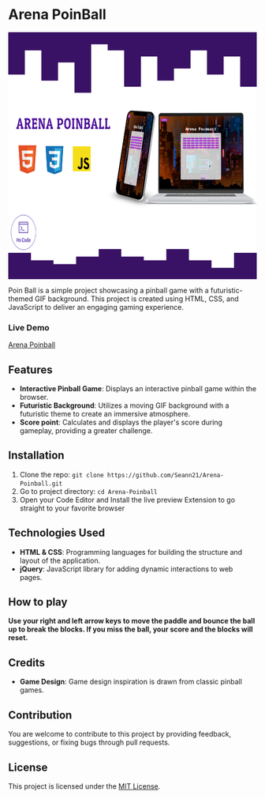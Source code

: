 # Arena PoinBall

<img src="img/Arena Poinball.png" alt="hulutv" width="600" height="500" align="center" />


Poin Ball is a simple project showcasing a pinball game with a futuristic-themed GIF background. This project is created using HTML, CSS, and JavaScript to deliver an engaging gaming experience.



### Live Demo
[Arena Poinball](https://arena-poinball.vercel.app/)

## Features
- **Interactive Pinball Game**: Displays an interactive pinball game within the browser.
- **Futuristic Background**:  Utilizes a moving GIF background with a futuristic theme to create an immersive atmosphere.
- **Score point**: Calculates and displays the player's score during gameplay, providing a greater challenge.

## Installation
1. Clone the repo: `git clone https://github.com/Seann21/Arena-Poinball.git`
2. Go to project directory: `cd Arena-Poinball`
3. Open your Code Editor and Install the live preview Extension to go straight to your favorite browser

## Technologies Used
- **HTML & CSS**: Programming languages for building the structure and layout of the application.
- **jQuery**: JavaScript library for adding dynamic interactions to web pages.

## How to play
  **Use your right and left arrow keys to move the paddle and bounce the ball up to break the blocks.
    If you miss the ball, your score and the blocks will reset.**

## Credits
- **Game Design**: Game design inspiration is drawn from classic pinball games.

## Contribution
You are welcome to contribute to this project by providing feedback, suggestions, or fixing bugs through pull requests.

## License
This project is licensed under the [MIT License](LICENSE).
